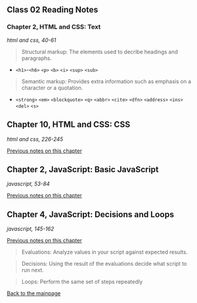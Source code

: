 ## Class 02 Reading Notes

### Chapter 2, HTML and CSS: Text
*html and css, 40-61*

> Structural markup: The elements used to decribe headings and paragraphs.
+ `<h1>`-`<h6>` `<p>` `<b>` `<i>` `<sup>` `<sub>`

> Semantic markup: Provides extra information such as emphasis on a character or a quotation.
+ `<strong>` `<em>` `<blockquote>` `<q>` `<abbr>` `<cite>` `<dfn>` `<address>` `<ins>` `<del>` `<s>`

## Chapter 10, HTML and CSS: CSS
*html and css, 226-245*

[Previous notes on this chapter](../102/design-css.md)


## Chapter 2, JavaScript: Basic JavaScript
*javascript, 53-84*

[Previous notes on this chapter](../102/javascript.md)

## Chapter 4, JavaScript: Decisions and Loops
*javascript, 145-162*

[Previous notes on this chapter](../102/ops-loops.md)

> Evaluations: Analyze values in your script against expected results.

> Decisions: Using the result of the evaluations decide what script to run next.

> Loops: Perform the same set of steps repeatedly


[Back to the mainpage](../README.md)